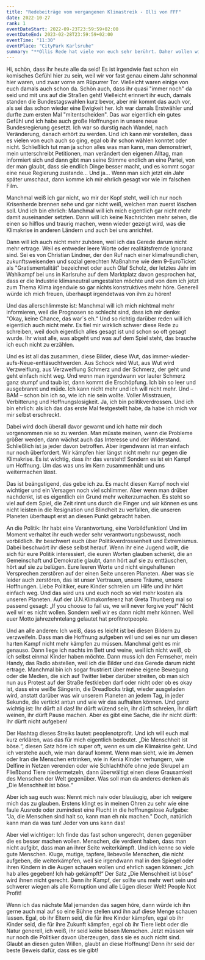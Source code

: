 ```yaml
---
title: "Redebeiträge vom vergangenen Klimastreik - Olli von FFF"
date: 2022-10-27
rank: 1
eventDateStart: 2022-09-23T23:59:59+02:00
eventDateEnd: 2023-02-28T23:59:59+02:00
eventTime: "11:30"
eventPlace: "CityPark Karlsruhe"
summary: "**Ollis Rede hat viele von euch sehr berührt. Daher wollen wir euch die Gelegenheit geben, sich die Rede noch einmal wachzurufen.**"
---
```


Hi, schön, dass ihr heute alle da seid! Es ist irgendwie fast schon ein komisches Gefühl hier zu sein,
weil wir vor fast genau einem Jahr schonmal hier waren, und zwar vorne am Rüpurrer Tor.
Vielleicht waren einige von euch damals auch schon da.
Schön auch, dass ihr quasi "immer noch" da seid und mit uns auf die Straßen geht!
Vielleicht erinnert ihr euch, damals standen die Bundestagswahlen kurz bevor, aber mir kommt das
auch vor, als sei das schon wieder eine Ewigkeit her.
Ich war damals Erstwähler und durfte zum ersten Mal "mitentscheiden". Das war eigentlich ein
gutes Gefühl und ich habe auch große Hoffnungen in unsere neue Bundesregierung gesetzt. Ich war
so durstig nach Wandel, nach Veränderung, danach erhört zu werden. Und ich kann mir vorstellen,
dass es vielen von euch auch so ging, egal ob ihr schon wählen konntet oder nicht.
Schließlich tut man ja schon alles was man kann, man demonstriert, mein unterschreibt Petitionen,
man verändert den eigenen Alltag, man informiert sich und dann gibt man seine Stimme endlich an
eine Partei, von der man glaubt, dass sie endlich Dinge besser macht, und es kommt sogar eine neue
Regierung zustande...
Und ja...
Wenn man sich jetzt ein Jahr später umschaut, dann komme ich mir ehrlich gesagt vor wie im
falschen Film.

Manchmal weiß ich gar nicht, wo mir der Kopf steht, weil ich nur noch Krisenherde brennen sehe
und gar nicht weiß, welchen man zuerst löschen soll.
Und ich bin ehrlich:
Manchmal will ich mich eigentlich gar nicht mehr damit auseinander setzten.
Dann will ich keine Nachrichten mehr sehen, die einen so hilflos und traurig machen, wenn wieder
gezeigt wird, was die Klimakrise in anderen Ländern und auch bei uns anrichtet.

Dann will ich auch nicht mehr zuhören, weil ich das Gerede darum nicht mehr ertrage. Weil es
entweder leere Worte oder realitätsfremde Ignoranz sind. Sei es von Christian Lindner, der den Ruf
nach einer klimafreundlichen, zukunftsweisenden und sozial gerechten Maßnahme wie dem 9-EuroTicket als "Gratismentalität" bezeichnet oder auch Olaf Scholz, der letztes Jahr im Wahlkampf bei
uns in Karlsruhe auf dem Marktplatz davon gesprochen hat, dass er die Industrie klimaneutral
umgestalten möchte und von dem ich jetzt zum Thema Klima irgendwie so gar nichts konstruktives
mehr höre. Generell würde ich mich freuen, überhaupt irgendetwas von ihm zu hören!

Und das allerschlimmste ist: Manchmal will ich mich nichtmal mehr informieren, weil die
Prognosen so schlecht sind, dass ich mir denke: "Okay, keine Chance, das war´s eh.“
Und so richtig darüber reden will ich eigentlich auch nicht mehr.
Es fiel mir wirklich schwer diese Rede zu schreiben, weil doch eigentlich alles gesagt ist und schon
so oft gesagt wurde. Ihr wisst alle, was abgeht und was auf dem Spiel steht, das brauche ich euch
nicht zu erzählen.

Und es ist all das zusammen, diese Bilder, diese Wut, das immer-wieder-aufs-Neue-enttäsuchtwerden.
Aus Schock wird Wut, aus Wut wird Verzweiflung, aus Verzweiflung Schmerz und der Schmerz,
der geht und geht einfach nicht weg. Und wenn man irgendwann vor lauter Schmerz ganz stumpf
und taub ist, dann kommt die Erschöpfung.
Ich bin so leer und ausgebrannt und müde.
Ich kann nicht mehr und ich will nicht mehr.
Und – BAM – schon bin ich so, wie ich nie sein wollte. Voller Misstrauen, Verbitterung und
Hoffnungslosigkeit.
Ja, ich bin politikverdrossen. Und ich bin ehrlich: als ich das das erste Mal festgestellt habe, da habe
ich mich vor mir selbst erschreckt.

Dabei wird doch überall davor gewarnt und ich hatte mir doch vorgenommen nie so zu werden.
Man müsste meinen, wenn die Probleme größer werden, dann wächst auch das Interesse und der
Widerstand. Schließlich ist ja jeder davon betroffen.
Aber irgendwann ist man einfach nur noch überfordert.
Wir kämpfen hier längst nicht mehr nur gegen die Klimakrise. Es ist wichtig, dass ihr das versteht!
Sondern es ist ein Kampf um Hoffnung. Um das was uns im Kern zusammenhält und uns
weitermachen lässt.

Das ist beängstigend, das gebe ich zu. Es macht diesen Kampf noch viel wichtiger und ein Versagen
noch viel schlimmer.
Aber wenn man drüber nachdenkt, ist es eigentlich ein Grund mehr weiterzumachen. Es steht so
viel auf dem Spiel, die Zeit rinnt uns durch die Finger und wir können es uns nicht leisten in die
Resignation und Blindheit zu verfallen, die unseren Planeten überhaupt erst an diesen Punkt
gebracht haben.

An die Politik:
Ihr habt eine Verantwortung, eine Vorbildfunktion! Und im Moment verhaltet ihr euch weder sehr
verantwortungsbewusst, noch vorbildlich.
Ihr beschwert euch über Politikverdrossenheit und Extremismus. Dabei beschwört ihr diese selbst
herauf. Wenn ihr eine Jugend wollt, die sich für eure Politik interessiert, die euren Worten glauben
schenkt, die an Gemeinschaft und Demokratie glaubt, dann hört auf sie zu enttäuschen, hört auf sie
zu belügen.
Eure leeren Worte und nicht eingehaltenen Versprechen zerstören auf der einen Seite unseren
Planeten. Aber was sie leider auch zerstören, das ist unser Vertrauen, unsere Träume, unsere
Hoffnungen.
Liebe Politiker, eure Kinder schreien um Hilfe und ihr hört einfach weg.
Und das wird uns und euch noch so viel mehr kosten als unseren Planeten.
Auf der U.N.Klimakonferenz hat Greta Thunberg mal so passend gesagt: „If you choose to fail us,
we will never forgive you!“
Nicht weil wir es nicht wollen. Sondern weil wir es dann nicht mehr können.
Weil euer Motto jahrezehntelang gelautet hat profitnotpeople.

Und an alle anderen:
Ich weiß, dass es leicht ist bei diesen Bildern zu verzweifeln. Dass man die Hoffnung aufgeben will
und sei es nur um diesen harten Kampf nicht mehr kämpfen zu müssen. Manchmal geht es mir
genauso. Dann liege ich nachts im Bett und weine, weil ich nicht weiß, ob ich selbst einmal Kinder
haben möchte. Dann muss ich den Fernseher, mein Handy, das Radio abstellen, weil ich die Bilder
und das Gerede darum nicht ertrage.
Manchmal bin ich sogar frustriert über meine eigene Bewegung oder die Medien, die sich auf
Twitter lieber darüber streiten, ob man sich nun aus Protest auf der Straße festkleben darf oder nicht
oder ob es okay ist, dass eine weiße Sängerin, die Dreadlocks trägt, wieder ausgeladen wird, anstatt
darüber was wir unserem Planeten an jedem Tag, in jeder Sekunde, die vertickt antun und wie wir
das aufhalten können.
Und ganz wichtig ist: Ihr dürft all das! Ihr dürft wütend sein, ihr dürft schreien, ihr dürft weinen, ihr
dürft Pause machen.
Aber es gibt eine Sache, die ihr nicht dürft: Ihr dürft nicht aufgeben!

Der Hashtag dieses Streiks lautet: peoplenotprofit. Und ich will euch mal kurz erklären, was das für
mich eigentlich bedeutet.
„Die Menschheit ist böse.“, diesen Satz höre ich super oft, wenn es um die Klimakrise geht.
Und ich verstehe auch, wie man darauf kommt. Wenn man sieht, wie im Jemen oder Iran die
Menschen ertrinken, wie in Kenia Kinder verhungern, wie Delfine in Netzen verenden oder wie
Schlachthöfe ohne jede Skrupel am Fließband Tiere niedermetzeln, dann überwältigt einen diese
Grausamkeit des Menschen der Welt gegenüber. Was soll man da anderes denken als „Die
Menschheit ist böse.“

Aber ich sag euch was:
Nennt mich naiv oder blauäugig, aber ich weigere mich das zu glauben. Erstens klingt es in meinen
Ohren zu sehr wie eine faule Ausrede oder zumindest eine Flucht in die hoffnungslose Aufgabe: "Ja,
die Menschen sind halt so, kann man eh nix machen."
Doch, natürlich kann man da was tun! Jeder von uns kann das!

Aber viel wichtiger: Ich finde das fast schon ungerecht, denen gegenüber die es besser machen
wollen. Menschen, die verdient haben, dass man nicht aufgibt, dass man an ihrer Seite
weiterkämpft.
Und ich kenne so viele gute Menschen. Kluge, mutige, tapfere, liebevolle Menschen, die nicht
aufgeben, die weiterkämpfen, weil sie irgendwann mal in den Spiegel oder ihren Kindern in die
Augen schauen wollen und ehrlich sagen können: „Ich hab alles gegeben! Ich hab gekämpft!“
Der Satz „Die Menschheit ist böse“ wird ihnen nicht gerecht. Denn ihr Kampf, der sollte uns mehr
wert sein und schwerer wiegen als alle Korruption und alle Lügen dieser Welt!
People Not Profit!

Wenn ich das nächste Mal jemanden das sagen höre, dann würde ich ihn gerne auch mal auf so eine
Bühne stellen und ihn auf diese Menge schauen lassen. Egal, ob ihr Eltern seid, die für ihre Kinder
kämpfen, egal ob ihr Kinder seid, die für ihre Zukunft kämpfen, egal ob ihr Tiere liebt oder die
Natur generell, ich weiß, ihr seid keine bösen Menschen. Jetzt müssen wir nur noch die Politiker
davon überzeugen, dass sie es auch nicht sind. Glaubt an diesen guten Willen, glaubt an diese
Hoffnung! Denn ihr seid der beste Beweis dafür, dass es sie gibt!
